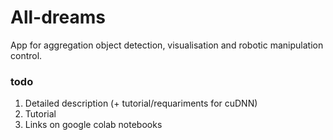 # All-dreams
App for aggregation object detection, visualisation and robotic manipulation control.
### todo
1. Detailed description (+ tutorial/requariments for cuDNN)
2. Tutorial
3. Links on google colab notebooks
